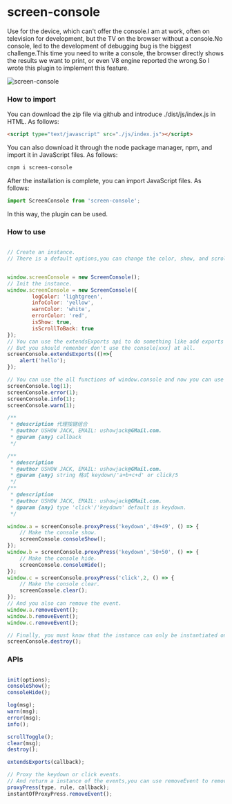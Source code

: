 # screen-console
Use for the device, which can't offer the console.I am at work, often on television for development, but the TV on the browser without a console.No console, led to the development of debugging bug is the biggest challenge.This time you need to write a console, the browser directly shows the results we want to print, or even V8 engine reported the wrong.So I wrote this plugin to implement this feature.

![screen-console](http://upload-images.jianshu.io/upload_images/4415565-7ae3ab168afa65ac.png?imageMogr2/auto-orient/strip%7CimageView2/2/w/1240)

### How to import
You can download the zip file via github and introduce ./dist/js/index.js in HTML.
As follows:
```html
<script type="text/javascript" src="./js/index.js"></script>
```

You can also download it through the node package manager, npm, and import it in JavaScript files.
As follows:
```bash
cnpm i screen-console
```

After the installation is complete, you can import JavaScript files.
As follows:
```javascript
import ScreenConsole from 'screen-console';
```
In this way, the plugin can be used.

### How to use
```javascript

// Create an instance.
// There is a default options,you can change the color, show, and scroll.


window.screenConsole = new ScreenConsole();
// Init the instance.
window.screenConsole = new ScreenConsole({
		logColor: 'lightgreen',
        infoColor: 'yellow',
        warnColor: 'white',
        errorColor: 'red',
        isShow: true,
        isScrollToBack: true
});
// You can use the extendsExports api to do something like add exports when you want to log.
// But you should remenber don't use the console[xxx] at all.
screenConsole.extendsExports(()=>{
    alert('hello');
});

// You can use the all functions of window.console and now you can use the arguments. 
screenConsole.log(1);
screenConsole.error(1);
screenConsole.info(1);
screenConsole.warn(1);

/**
 * @description 代理按键组合
 * @author USHOW JACK, EMAIL: ushowjack@GMail.com.
 * @param {any} callback 
 */

/**
 * @description 
 * @author USHOW JACK, EMAIL: ushowjack@GMail.com.
 * @param {any} string 格式 keydown/'a+b+c+d' or click/5
 */
/**
 * @description 
 * @author USHOW JACK, EMAIL: ushowjack@GMail.com.
 * @param {any} type 'click'/'keydown' default is keydown.
 */

window.a = screenConsole.proxyPress('keydown','49+49', () => {
    // Make the console show.
    screenConsole.consoleShow();
});
window.b = screenConsole.proxyPress('keydown','50+50', () => {
    // Make the console hide.    
    screenConsole.consoleHide();
});
window.c = screenConsole.proxyPress('click',2, () => {
    // Make the console clear.
    screenConsole.clear();
});
// And you also can remove the event.
window.a.removeEvent();
window.b.removeEvent();
window.c.removeEvent();

// Finally, you must know that the instance can only be instantiated once.But you can remove the DOM, through the destroy function.
screenConsole.destroy();
```
### APIs

```javascript

init(options);
consoleShow();
consoleHide();

log(msg);
warn(msg);
error(msg);
info();

scrollToggle();
clear(msg);
destroy();

extendsExports(callback);

// Proxy the keydown or click events.
// And return a instance of the events,you can use removeEvent to remove
proxyPress(type, rule, callback);
instantOfProxyPress.removeEvent();
```